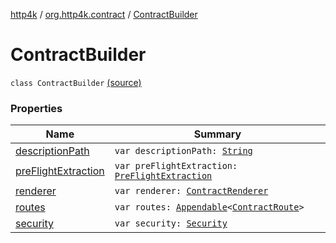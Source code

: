 [http4k](../../index.md) / [org.http4k.contract](../index.md) / [ContractBuilder](./index.md)

# ContractBuilder

`class ContractBuilder` [(source)](https://github.com/http4k/http4k/blob/master/http4k-contract/src/main/kotlin/org/http4k/contract/extensions.kt#L44)

### Properties

| Name | Summary |
|---|---|
| [descriptionPath](description-path.md) | `var descriptionPath: `[`String`](https://kotlinlang.org/api/latest/jvm/stdlib/kotlin/-string/index.html) |
| [preFlightExtraction](pre-flight-extraction.md) | `var preFlightExtraction: `[`PreFlightExtraction`](../-pre-flight-extraction/index.md) |
| [renderer](renderer.md) | `var renderer: `[`ContractRenderer`](../-contract-renderer/index.md) |
| [routes](routes.md) | `var routes: `[`Appendable`](../../org.http4k.util/-appendable/index.md)`<`[`ContractRoute`](../-contract-route/index.md)`>` |
| [security](security.md) | `var security: `[`Security`](../-security/index.md) |

